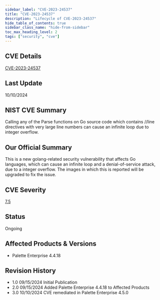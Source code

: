 ```yaml
---
sidebar_label: "CVE-2023-24537"
title: "CVE-2023-24537"
description: "Lifecycle of CVE-2023-24537"
hide_table_of_contents: true
sidebar_class_name: "hide-from-sidebar"
toc_max_heading_level: 2
tags: ["security", "cve"]
---
```


## CVE Details

[CVE-2023-24537](https://nvd.nist.gov/vuln/detail/CVE-2023-24537)

## Last Update

10/10/2024

## NIST CVE Summary

Calling any of the Parse functions on Go source code which contains //line directives with very large line numbers can
cause an infinite loop due to integer overflow.

## Our Official Summary

This is a new golang-related security vulnerability that affects Go languages, which can cause an infinite loop and a
denial-of-service attack, due to a integer overflow. The images in which this is reported will be upgraded to fix the
issue.

## CVE Severity

[7.5](https://nvd.nist.gov/vuln/detail/CVE-2023-24537)

## Status

Ongoing

## Affected Products & Versions

- Palette Enterprise 4.4.18

## Revision History

- 1.0 09/15/2024 Initial Publication
- 2.0 09/15/2024 Added Palette Enterprise 4.4.18 to Affected Products
- 3.0 10/10/2024 CVE remediated in Palette Enterprise 4.5.0
